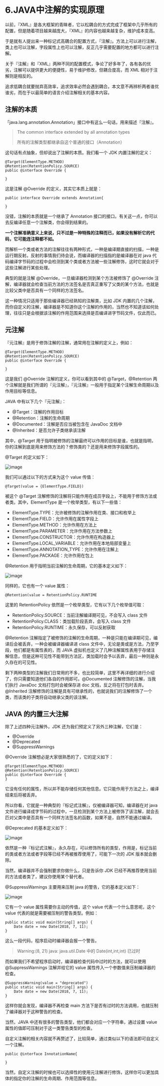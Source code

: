 # 6.JAVA中注解的实现原理

以前，『XML』是各大框架的青睐者，它以松耦合的方式完成了框架中几乎所有的配置，但是随着项目越来越庞大，『XML』的内容也越来越复杂，维护成本变高。

于是就有人提出来一种标记式高耦合的配置方式，『注解』。方法上可以进行注解，类上也可以注解，字段属性上也可以注解，反正几乎需要配置的地方都可以进行注解。

关于『注解』和『XML』两种不同的配置模式，争论了好多年了，各有各的优劣，注解可以提供更大的便捷性，易于维护修改，但耦合度高，而 XML 相对于注解则是相反的。

追求低耦合就要抛弃高效率，追求效率必然会遇到耦合。本文意不再辨析两者谁优谁劣，而在于以最简单的语言介绍注解相关的基本内容。

## 注解的本质

「java.lang.annotation.Annotation」接口中有这么一句话，用来描述『注解』。

> The common interface extended by all annotation types
>
> 所有的注解类型都继承自这个普通的接口（Annotation）

这句话有点抽象，但却说出了注解的本质。我们看一个 JDK 内置注解的定义：

```text
@Target(ElementType.METHOD)
@Retention(RetentionPolicy.SOURCE)
public @interface Override {

}
```

这是注解 @Override 的定义，其实它本质上就是：

```text
public interface Override extends Annotation{

}
```

没错，注解的本质就是一个继承了 Annotation 接口的接口。有关这一点，你可以去反编译任意一个注解类，你会得到结果的。

**一个注解准确意义上来说，只不过是一种特殊的注释而已，如果没有解析它的代码，它可能连注释都不如。**

而解析一个类或者方法的注解往往有两种形式，一种是编译期直接的扫描，一种是运行期反射。反射的事情我们待会说，而编译器的扫描指的是编译器在对 java 代码编译字节码的过程中会检测到某个类或者方法被一些注解修饰，这时它就会对于这些注解进行某些处理。

典型的就是注解 @Override，一旦编译器检测到某个方法被修饰了 @Override 注解，编译器就会检查当前方法的方法签名是否真正重写了父类的某个方法，也就是比较父类中是否具有一个同样的方法签名。

这一种情况只适用于那些编译器已经熟知的注解类，比如 JDK 内置的几个注解，而你自定义的注解，编译器是不知道你这个注解的作用的，当然也不知道该如何处理，往往只是会根据该注解的作用范围来选择是否编译进字节码文件，仅此而已。

## 元注解

『元注解』是用于修饰注解的注解，通常用在注解的定义上，例如：

```text
@Target(ElementType.METHOD)
@Retention(RetentionPolicy.SOURCE)
public @interface Override {

}
```

这是我们 @Override 注解的定义，你可以看到其中的 @Target，@Retention 两个注解就是我们所谓的『元注解』，『元注解』一般用于指定某个注解生命周期以及作用目标等信息。

JAVA 中有以下几个『元注解』：

* @Target：注解的作用目标
* @Retention：注解的生命周期
* @Documented：注解是否应当被包含在 JavaDoc 文档中
* @Inherited：是否允许子类继承该注解

其中，@Target 用于指明被修饰的注解最终可以作用的目标是谁，也就是指明，你的注解到底是用来修饰方法的？修饰类的？还是用来修饰字段属性的。

@Target 的定义如下：

![image](https://upload-images.jianshu.io/upload_images/5260759-0c30ba1a265fc63f.png?imageMogr2/auto-orient/strip%7CimageView2/2/w/1240)

我们可以通过以下的方式来为这个 value 传值：

```text
@Target(value = {ElementType.FIELD})
```

被这个 @Target 注解修饰的注解将只能作用在成员字段上，不能用于修饰方法或者类。其中，ElementType 是一个枚举类型，有以下一些值：

* ElementType.TYPE：允许被修饰的注解作用在类、接口和枚举上
* ElementType.FIELD：允许作用在属性字段上
* ElementType.METHOD：允许作用在方法上
* ElementType.PARAMETER：允许作用在方法参数上
* ElementType.CONSTRUCTOR：允许作用在构造器上
* ElementType.LOCAL\_VARIABLE：允许作用在本地局部变量上
* ElementType.ANNOTATION\_TYPE：允许作用在注解上
* ElementType.PACKAGE：允许作用在包上

@Retention 用于指明当前注解的生命周期，它的基本定义如下：

![image](https://upload-images.jianshu.io/upload_images/5260759-f9a938fa30b8f65a.png?imageMogr2/auto-orient/strip%7CimageView2/2/w/1240)

同样的，它也有一个 value 属性：

```text
@Retention(value = RetentionPolicy.RUNTIME
```

这里的 RetentionPolicy 依然是一个枚举类型，它有以下几个枚举值可取：

* RetentionPolicy.SOURCE：当前注解编译期可见，不会写入 class 文件
* RetentionPolicy.CLASS：类加载阶段丢弃，会写入 class 文件
* RetentionPolicy.RUNTIME：永久保存，可以反射获取

@Retention 注解指定了被修饰的注解的生命周期，一种是只能在编译期可见，编译后会被丢弃，一种会被编译器编译进 class 文件中，无论是类或是方法，乃至字段，他们都是有属性表的，而 JAVA 虚拟机也定义了几种注解属性表用于存储注解信息，但是这种可见性不能带到方法区，类加载时会予以丢弃，最后一种则是永久存在的可见性。

剩下两种类型的注解我们日常用的不多，也比较简单，这里不再详细的进行介绍了，你只需要知道他们各自的作用即可。@Documented 注解修饰的注解，当我们执行 JavaDoc 文档打包时会被保存进 doc 文档，反之将在打包时丢弃。@Inherited 注解修饰的注解是具有可继承性的，也就说我们的注解修饰了一个类，而该类的子类将自动继承父类的该注解。

## JAVA 的内置三大注解

除了上述四种元注解外，JDK 还为我们预定义了另外三种注解，它们是：

* @Override
* @Deprecated
* @SuppressWarnings

@Override 注解想必是大家很熟悉的了，它的定义如下：

```text
@Target(ElementType.METHOD)
@Retention(RetentionPolicy.SOURCE)
public @interface Override {
}
```

它没有任何的属性，所以并不能存储任何其他信息。它只能作用于方法之上，编译结束后将被丢弃。

所以你看，它就是一种典型的『标记式注解』，仅被编译器可知，编译器在对 java 文件进行编译成字节码的过程中，一旦检测到某个方法上被修饰了该注解，就会去匹对父类中是否具有一个同样方法签名的函数，如果不是，自然不能通过编译。

@Deprecated 的基本定义如下：

![image](https://upload-images.jianshu.io/upload_images/5260759-baa9dc4f7b12dc07.png?imageMogr2/auto-orient/strip%7CimageView2/2/w/1240)

依然是一种『标记式注解』，永久存在，可以修饰所有的类型，作用是，标记当前的类或者方法或者字段等已经不再被推荐使用了，可能下一次的 JDK 版本就会删除。

当然，编译器并不会强制要求你做什么，只是告诉你 JDK 已经不再推荐使用当前的方法或者类了，建议你使用某个替代者。

@SuppressWarnings 主要用来压制 java 的警告，它的基本定义如下：

![image](https://upload-images.jianshu.io/upload_images/5260759-3d6052153e42263a.png?imageMogr2/auto-orient/strip%7CimageView2/2/w/1240)

它有一个 value 属性需要你主动的传值，这个 value 代表一个什么意思呢，这个 value 代表的就是需要被压制的警告类型。例如：

```text
public static void main(String[] args) {
    Date date = new Date(2018, 7, 11);
}
```

这么一段代码，程序启动时编译器会报一个警告。

> Warning:\(8, 21\) java: java.util.Date 中的 Date\(int,int,int\) 已过时

而如果我们不希望程序启动时，编译器检查代码中过时的方法，就可以使用 @SuppressWarnings 注解并给它的 value 属性传入一个参数值来压制编译器的检查。

```text
@SuppressWarning(value = "deprecated")
public static void main(String[] args) {
    Date date = new Date(2018, 7, 11);
}
```

这样你就会发现，编译器不再检查 main 方法下是否有过时的方法调用，也就压制了编译器对于这种警告的检查。

当然，JAVA 中还有很多的警告类型，他们都会对应一个字符串，通过设置 value 属性的值即可压制对于这一类警告类型的检查。

自定义注解的相关内容就不再赘述了，比较简单，通过类似以下的语法即可自定义一个注解。

```text
public @interface InnotationName{

}
```

当然，自定义注解的时候也可以选择性的使用元注解进行修饰，这样你可以更加具体的指定你的注解的生命周期、作用范围等信息。

